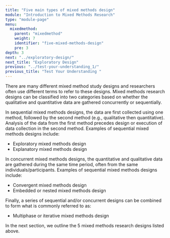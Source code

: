 ```yaml
---
title: "Five main types of mixed methods design"
module: "Introduction to Mixed Methods Research"
type: "module-page"
menu:
  mixedmethod:
    parent: "mixedmethod"
    weight: 7
    identifier: "five-mixed-methods-design"
    pre: 3
depth: 3
next: "../exploratory-design/"
next_title: "Exploratory Design"
previous: "../test-your-understanding_1/"
previous_title: "Test Your Understanding "
---
```

<div class="mixedmethod"><div class="pageblock"><p>There are many different mixed method study designs and researchers often use different terms to refer to these designs.  Mixed methods research designs can be classified into two categories based on whether the qualitative and quantitative data are gathered concurrently or sequentially.    </p>
<p>In sequential mixed methods designs, the data are first collected using one method, followed by the second method (e.g., qualitative then quantitative).  Analysis of the data from the first method precedes design or execution of data collection in the second method.  Examples of sequential mixed methods designs include:</p>
<ul>
<li>Exploratory mixed methods design</li>
<li>Explanatory mixed methods design</li>
</ul>
<p>In concurrent mixed methods designs, the quantitative and qualitative data are gathered during the same time period, often from the same individuals/participants. Examples of sequential mixed methods designs include:</p>
<ul>
<li>Convergent mixed methods design</li>
<li>Embedded or nested mixed methods design</li>
</ul>
<p>Finally, a series of sequential and/or concurrent designs can be combined to form what is commonly referred to as:</p>
<ul>
<li>Multiphase or iterative mixed methods design</li>
</ul>
<p>In the next section, we outline the 5 mixed methods research designs listed above.</p>
</div></div>